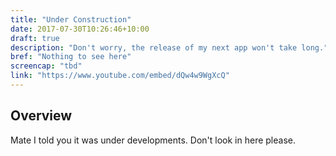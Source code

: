 ```yaml
---
title: "Under Construction"
date: 2017-07-30T10:26:46+10:00
draft: true
description: "Don't worry, the release of my next app won't take long."
bref: "Nothing to see here"
screencap: "tbd"
link: "https://www.youtube.com/embed/dQw4w9WgXcQ"
---
```



## Overview

Mate I told you it was under developments. Don't look in here please.